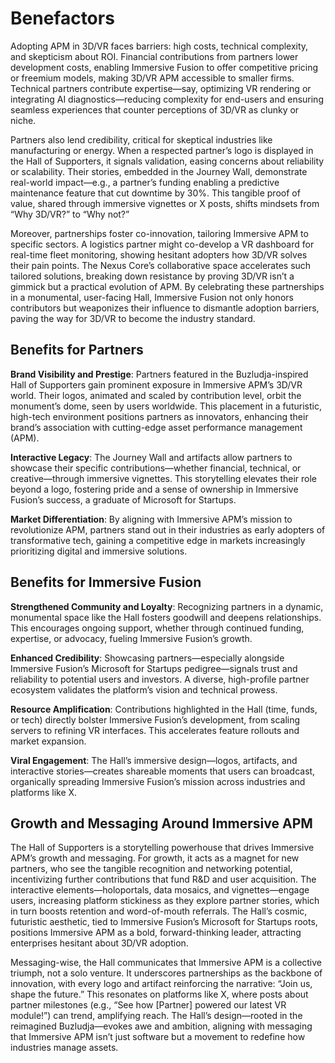 # Benefactors

Adopting APM in 3D/VR faces barriers: high costs, technical complexity, and skepticism about ROI. Financial contributions from partners lower development costs, enabling Immersive Fusion to offer competitive pricing or freemium models, making 3D/VR APM accessible to smaller firms. Technical partners contribute expertise—say, optimizing VR rendering or integrating AI diagnostics—reducing complexity for end-users and ensuring seamless experiences that counter perceptions of 3D/VR as clunky or niche.

Partners also lend credibility, critical for skeptical industries like manufacturing or energy. When a respected partner’s logo is displayed in the Hall of Supporters, it signals validation, easing concerns about reliability or scalability. Their stories, embedded in the Journey Wall, demonstrate real-world impact—e.g., a partner’s funding enabling a predictive maintenance feature that cut downtime by 30%. This tangible proof of value, shared through immersive vignettes or X posts, shifts mindsets from “Why 3D/VR?” to “Why not?”

Moreover, partnerships foster co-innovation, tailoring Immersive APM to specific sectors. A logistics partner might co-develop a VR dashboard for real-time fleet monitoring, showing hesitant adopters how 3D/VR solves their pain points. The Nexus Core’s collaborative space accelerates such tailored solutions, breaking down resistance by proving 3D/VR isn’t a gimmick but a practical evolution of APM. By celebrating these partnerships in a monumental, user-facing Hall, Immersive Fusion not only honors contributors but weaponizes their influence to dismantle adoption barriers, paving the way for 3D/VR to become the industry standard.

## Benefits for Partners

**Brand Visibility and Prestige**: Partners featured in the Buzludja-inspired Hall of Supporters gain prominent exposure in Immersive APM’s 3D/VR world. Their logos, animated and scaled by contribution level, orbit the monument’s dome, seen by users worldwide. This placement in a futuristic, high-tech environment positions partners as innovators, enhancing their brand’s association with cutting-edge asset performance management (APM).

**Interactive Legacy**: The Journey Wall and artifacts allow partners to showcase their specific contributions—whether financial, technical, or creative—through immersive vignettes. This storytelling elevates their role beyond a logo, fostering pride and a sense of ownership in Immersive Fusion’s success, a graduate of Microsoft for Startups.

**Market Differentiation**: By aligning with Immersive APM’s mission to revolutionize APM, partners stand out in their industries as early adopters of transformative tech, gaining a competitive edge in markets increasingly prioritizing digital and immersive solutions.

## Benefits for Immersive Fusion

**Strengthened Community and Loyalty**: Recognizing partners in a dynamic, monumental space like the Hall fosters goodwill and deepens relationships. This encourages ongoing support, whether through continued funding, expertise, or advocacy, fueling Immersive Fusion’s growth.

**Enhanced Credibility**: Showcasing partners—especially alongside Immersive Fusion’s Microsoft for Startups pedigree—signals trust and reliability to potential users and investors. A diverse, high-profile partner ecosystem validates the platform’s vision and technical prowess.

**Resource Amplification**: Contributions highlighted in the Hall (time, funds, or tech) directly bolster Immersive Fusion’s development, from scaling servers to refining VR interfaces. This accelerates feature rollouts and market expansion.

**Viral Engagement**: The Hall’s immersive design—logos, artifacts, and interactive stories—creates shareable moments that users can broadcast, organically spreading Immersive Fusion’s mission across industries and platforms like X.

## Growth and Messaging Around Immersive APM

The Hall of Supporters is a storytelling powerhouse that drives Immersive APM’s growth and messaging. For growth, it acts as a magnet for new partners, who see the tangible recognition and networking potential, incentivizing further contributions that fund R&D and user acquisition. The interactive elements—holoportals, data mosaics, and vignettes—engage users, increasing platform stickiness as they explore partner stories, which in turn boosts retention and word-of-mouth referrals. The Hall’s cosmic, futuristic aesthetic, tied to Immersive Fusion’s Microsoft for Startups roots, positions Immersive APM as a bold, forward-thinking leader, attracting enterprises hesitant about 3D/VR adoption.

Messaging-wise, the Hall communicates that Immersive APM is a collective triumph, not a solo venture. It underscores partnerships as the backbone of innovation, with every logo and artifact reinforcing the narrative: “Join us, shape the future.” This resonates on platforms like X, where posts about partner milestones (e.g., “See how [Partner] powered our latest VR module!”) can trend, amplifying reach. The Hall’s design—rooted in the reimagined Buzludja—evokes awe and ambition, aligning with messaging that Immersive APM isn’t just software but a movement to redefine how industries manage assets.
